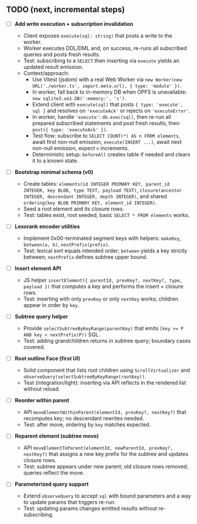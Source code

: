 ## TODO (next, incremental steps)

- [ ] **Add write execution + subscription invalidation**

  - Client exposes `execute(sql: string)` that posts a write to the worker.
  - Worker executes DDL/DML and, on success, re-runs all subscribed queries and posts fresh results.
  - Test: subscribing to a `SELECT` then inserting via `execute` yields an updated result emission.
  - Context/approach:
    - Use Vitest (jsdom) with a real Web Worker via `new Worker(new URL('./worker.ts', import.meta.url), { type: 'module' })`.
    - In worker, fall back to in-memory DB when OPFS is unavailable: `new sqlite3.oo1.DB(':memory:', 'c')`.
    - Extend client with `execute(sql)` that posts `{ type: 'execute', sql }` and resolves on `'executeAck'` or rejects on `'executeError'`.
    - In worker, handle `'execute'`: `db.exec(sql)`, then re-run all prepared subscribed statements and post fresh results, then `post({ type: 'executeAck' })`.
    - Test flow: subscribe to `SELECT COUNT(*) AS n FROM elements`, await first non-null emission, `execute(INSERT ...)`, await next non-null emission, expect `n` increments.
    - Deterministic setup: `beforeAll` creates table if needed and clears it to a known state.

- [ ] **Bootstrap minimal schema (v0)**

  - Create tables: `elements(id INTEGER PRIMARY KEY, parent_id INTEGER, key BLOB, type TEXT, payload TEXT)`, `closure(ancestor INTEGER, descendant INTEGER, depth INTEGER)`, and shared `ordering(key BLOB PRIMARY KEY, element_id INTEGER)`.
  - Seed a root element and its closure rows.
  - Test: tables exist, root seeded, basic `SELECT * FROM elements` works.

- [ ] **Lexorank encoder utilities**

  - Implement 0x00-terminated segment keys with helpers: `makeKey`, `between(a, b)`, `nextPrefix(prefix)`.
  - Test: lexical sort equals intended order; `between` yields a key strictly between; `nextPrefix` defines subtree upper bound.

- [ ] **Insert element API**

  - JS helper `insertElement({ parentId, prevKey?, nextKey?, type, payload })` that computes a key and performs the insert + closure rows.
  - Test: inserting with only `prevKey` or only `nextKey` works; children appear in order by `key`.

- [ ] **Subtree query helper**

  - Provide `selectSubtreeByKeyRange(parentKey)` that emits `[key >= P AND key < nextPrefix(P))` SQL.
  - Test: adding grandchildren returns in subtree query; boundary cases covered.

- [ ] **Root outline Face (first UI)**

  - Solid component that lists root children using `ScrollVirtualizer` and `observeQuery(selectSubtreeByKeyRange(rootKey))`.
  - Test (integration/light): inserting via API reflects in the rendered list without reload.

- [ ] **Reorder within parent**

  - API `moveElementWithinParent(elementId, prevKey?, nextKey?)` that recomputes key; no descendant rewrites needed.
  - Test: after move, ordering by `key` matches expected.

- [ ] **Reparent element (subtree move)**

  - API `moveElementToParent(elementId, newParentId, prevKey?, nextKey?)` that assigns a new key prefix for the subtree and updates closure rows.
  - Test: subtree appears under new parent; old closure rows removed; queries reflect the move.

- [ ] **Parameterized query support**
  - Extend `observeQuery` to accept `sql` with bound parameters and a way to update params that triggers re-run.
  - Test: updating params changes emitted results without re-subscribing.
